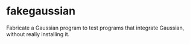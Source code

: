 # fakegaussian

Fabricate a Gaussian program to test programs that integrate Gaussian, without really installing it.

